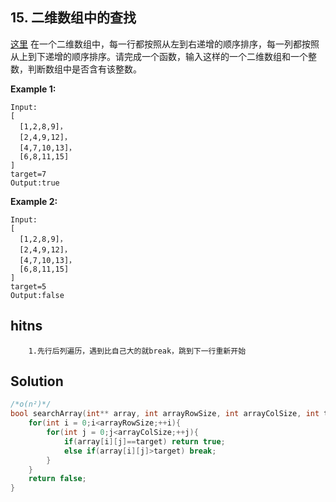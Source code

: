 ## 15. 二维数组中的查找
[这里](https://www.acwing.com/problem/content/16/)
在一个二维数组中，每一行都按照从左到右递增的顺序排序，每一列都按照从上到下递增的顺序排序。请完成一个函数，输入这样的一个二维数组和一个整数，判断数组中是否含有该整数。

**Example 1:**
```
Input:
[
  [1,2,8,9]，
  [2,4,9,12]，
  [4,7,10,13]，
  [6,8,11,15]
]
target=7
Output:true
```
**Example 2:**
```
Input:
[
  [1,2,8,9]，
  [2,4,9,12]，
  [4,7,10,13]，
  [6,8,11,15]
]
target=5
Output:false
```

## hitns
```
    1.先行后列遍历，遇到比自己大的就break，跳到下一行重新开始
```

## Solution
``` c
/*o(n²)*/
bool searchArray(int** array, int arrayRowSize, int arrayColSize, int target) {
    for(int i = 0;i<arrayRowSize;++i){
        for(int j = 0;j<arrayColSize;++j){
            if(array[i][j]==target) return true;
            else if(array[i][j]>target) break;
        }
    }
    return false;
}
```